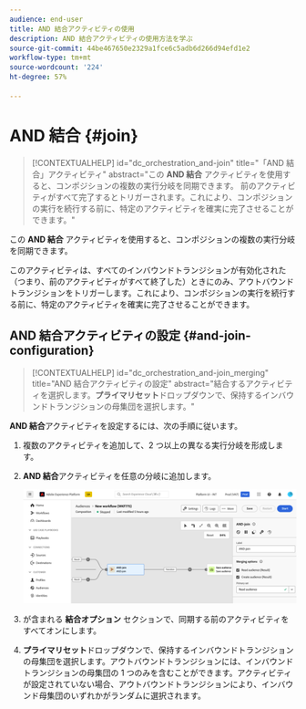 ```yaml
---
audience: end-user
title: AND 結合アクティビティの使用
description: AND 結合アクティビティの使用方法を学ぶ
source-git-commit: 44be467650e2329a1fce6c5adb6d266d94efd1e2
workflow-type: tm+mt
source-wordcount: '224'
ht-degree: 57%

---
```


# AND 結合 {#join}

>[!CONTEXTUALHELP]
>id="dc_orchestration_and-join"
>title="「AND 結合」アクティビティ"
>abstract="この **AND 結合** アクティビティを使用すると、コンポジションの複数の実行分岐を同期できます。 前のアクティビティがすべて完了するとトリガーされます。これにより、コンポジションの実行を続行する前に、特定のアクティビティを確実に完了させることができます。"

この **AND 結合** アクティビティを使用すると、コンポジションの複数の実行分岐を同期できます。

このアクティビティは、すべてのインバウンドトランジションが有効化された（つまり、前のアクティビティがすべて終了した）ときにのみ、アウトバウンドトランジションをトリガーします。これにより、コンポジションの実行を続行する前に、特定のアクティビティを確実に完了させることができます。

## AND 結合アクティビティの設定 {#and-join-configuration}

>[!CONTEXTUALHELP]
>id="dc_orchestration_and-join_merging"
>title="AND 結合アクティビティの設定"
>abstract="結合するアクティビティを選択します。**プライマリセット**&#x200B;ドロップダウンで、保持するインバウンドトランジションの母集団を選択します。"

**AND 結合**&#x200B;アクティビティを設定するには、次の手順に従います。

1. 複数のアクティビティを追加して、2 つ以上の異なる実行分岐を形成します。
1. **AND 結合**&#x200B;アクティビティを任意の分岐に追加します。

   ![](../assets/and-join.png)

1. が含まれる **結合オプション** セクションで、同期する前のアクティビティをすべてオンにします。
1. **プライマリセット**&#x200B;ドロップダウンで、保持するインバウンドトランジションの母集団を選択します。アウトバウンドトランジションには、インバウンドトランジションの母集団の 1 つのみを含むことができます。アクティビティが設定されていない場合、アウトバウンドトランジションにより、インバウンド母集団のいずれかがランダムに選択されます。
